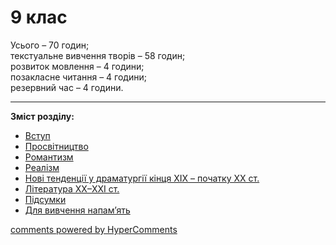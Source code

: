 <div id="hypercomments_widget" class="js-hypercomments-widget invisible"></div>

# 9 клас

Усього – 70 годин; <br>
текстуальне вивчення творів – 58 годин; <br>
розвиток мовлення – 4 години; <br>
позакласне читання – 4 години; <br>
резервний час – 4 години. 

<hr>
<b>Зміст розділу:</b><br>

<ul class="articles" type="disc">
    <li class="chapter " data-level="1" data-path="vstup.html">
            <a href="vstup.html">
                    <b></b>
                Вступ
            </a>
    </li>
    <li class="chapter " data-level="2" data-path="prosvytnyctvo.html">
            <a href="prosvytnyctvo.html">
                    <b></b>
                Просвітництво
            </a>
    </li>
    <li class="chapter " data-level="3" data-path="romantyzm.html">
            <a href="romantyzm.html">
                    <b></b>
                Романтизм
            </a>
    </li>
    <li class="chapter " data-level="4" data-path="realysm.html">
            <a href="realysm.html">
                    <b></b>
                Реалізм
            </a>
    </li>
    <li class="chapter " data-level="5" data-path="dramaturgiya.html">
            <a href="dramaturgiya.html">
                    <b></b>
                Нові тенденції у драматургії кінця XIX – початку XX ст.
            </a>
    </li>
    <li class="chapter " data-level="6" data-path="suchasna_lyteratura.html">
            <a href="suchasna_lyteratura.html">
                    <b></b>
                Література XX–XXI ст.
            </a>
    </li>
    <li class="chapter " data-level="7" data-path="pydsumky.html">
            <a href="pydsumky.html">
                    <b></b>
                Підсумки
            </a>
    </li>
    <li class="chapter " data-level="8" data-path="na_pamyat.html">
            <a href="na_pamyat.html">
                    <b></b>
                Для вивчення напам’ять
            </a>
    </li>
        </ul>

<div class="js-hypercomments-container">
<a href="http://hypercomments.com" class="hc-link" title="comments widget">comments powered by HyperComments</a>
</div>